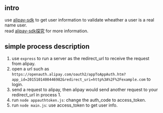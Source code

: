 ## intro
use [alipay-sdk](https://www.npmjs.com/package/alipay-sdk) to get user information to validate wheather a user is a real name user. <br>
read [alipay-sdk探究](http://ciuji.me/#/post/10) for more information.

## simple process description
1. use `express` to run a server as the redirect_url to receive the request from alipay.
2. open a url such as `https://openauth.alipay.com/oauth2/appToAppAuth.htm?app_id=2015101400446982&redirect_uri=http%3A%2F%2Fexample.com` to login.
3. send a request to alipay, then alipay would send another request to your redirect_url in process 1.
4. run `node appauthtoken.js`: change the auth_code to access_token.
5. run `node main.js`: use access_token to get user info.

